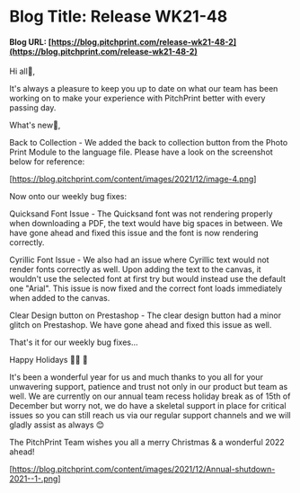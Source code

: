 # **Blog Title**: Release WK21-48

#### **Blog URL:** [https://blog.pitchprint.com/release-wk21-48-2](https://blog.pitchprint.com/release-wk21-48-2)

Hi all👋,

It's always a pleasure to keep you up to date on what our team has been working on to make your experience with PitchPrint better with every
passing day.

What's new🚀,

Back to Collection - We added the back to collection button from the Photo Print Module to the language file. Please have a look on the
screenshot below for reference:

[https://blog.pitchprint.com/content/images/2021/12/image-4.png]

Now onto our weekly bug fixes:

Quicksand Font Issue - The Quicksand font was not rendering properly when downloading a PDF, the text would have big spaces in between. We
have gone ahead and fixed this issue and the font is now rendering correctly.

Cyrillic Font Issue - We also had an issue where Cyrillic text would not render fonts correctly as well. Upon adding the text to the canvas,
it wouldn't use the selected font at first try but would instead use the default one "Arial". This issue is now fixed and the correct font
loads immediately when added to the canvas.

Clear Design button on Prestashop - The clear design button had a minor glitch on Prestashop. We have gone ahead and fixed this issue as
well.

That's it for our weekly bug fixes...

Happy Holidays 🎄🎅 🎉

It's been a wonderful year for us and much thanks to you all for your unwavering support, patience and trust not only in our product but
team as well. We are currently on our annual team recess holiday break as of 15th of December but worry not, we do have a skeletal support
in place for critical issues so you can still reach us via our regular support channels and we will gladly assist as always 😊

The PitchPrint Team wishes you all a merry Christmas & a wonderful 2022 ahead!

[https://blog.pitchprint.com/content/images/2021/12/Annual-shutdown-2021--1-.png]

